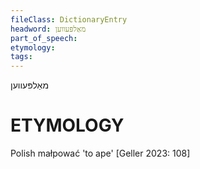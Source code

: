 ```yaml
---
fileClass: DictionaryEntry
headword: מאַלפּעווען
part_of_speech: 
etymology: 
tags: 
---
```

מאַלפּעווען

ETYMOLOGY
===========
Polish małpować 'to ape'
[Geller 2023: 108]
